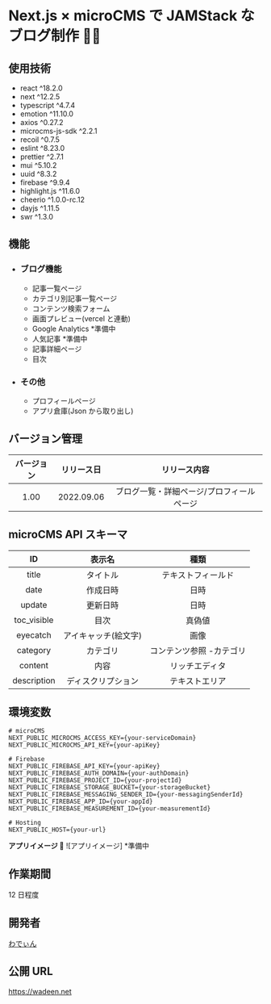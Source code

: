 # Next.js × microCMS で JAMStack なブログ制作 🧑‍💻

## 使用技術

- react ^18.2.0
- next ^12.2.5
- typescript ^4.7.4
- emotion ^11.10.0
- axios ^0.27.2
- microcms-js-sdk ^2.2.1
- recoil ^0.7.5
- eslint ^8.23.0
- prettier ^2.7.1
- mui ^5.10.2
- uuid ^8.3.2
- firebase ^9.9.4
- highlight.js ^11.6.0
- cheerio ^1.0.0-rc.12
- dayjs ^1.11.5
- swr ^1.3.0

## 機能

- ### ブログ機能

  - 記事一覧ぺージ
  - カテゴリ別記事一覧ぺージ
  - コンテンツ検索フォーム
  - 画面プレビュー(vercel と連動)
  - Google Analytics \*準備中
  - 人気記事 \*準備中
  - 記事詳細ページ
  - 目次

- ### その他
  - プロフィールページ
  - アプリ倉庫(Json から取り出し)

## バージョン管理

| バージョン | リリース日 |               リリース内容                |
| :--------: | :--------: | :---------------------------------------: |
|    1.00    | 2022.09.06 | ブログ一覧・詳細ページ/プロフィールページ |

## microCMS API スキーマ

|     ID      |        表示名        |           種類           |
| :---------: | :------------------: | :----------------------: |
|    title    |       タイトル       |    テキストフィールド    |
|    date     |       作成日時       |           日時           |
|   update    |       更新日時       |           日時           |
| toc_visible |         目次         |          真偽値          |
|  eyecatch   | アイキャッチ(絵文字) |           画像           |
|  category   |       カテゴリ       | コンテンツ参照 -カテゴリ |
|   content   |         内容         |      リッチエディタ      |
| description |  ディスクリプション  |      テキストエリア      |

## 環境変数

```
# microCMS
NEXT_PUBLIC_MICROCMS_ACCESS_KEY={your-serviceDomain}
NEXT_PUBLIC_MICROCMS_API_KEY={your-apiKey}

# Firebase
NEXT_PUBLIC_FIREBASE_API_KEY={your-apiKey}
NEXT_PUBLIC_FIREBASE_AUTH_DOMAIN={your-authDomain}
NEXT_PUBLIC_FIREBASE_PROJECT_ID={your-projectId}
NEXT_PUBLIC_FIREBASE_STORAGE_BUCKET={your-storageBucket}
NEXT_PUBLIC_FIREBASE_MESSAGING_SENDER_ID={your-messagingSenderId}
NEXT_PUBLIC_FIREBASE_APP_ID={your-appId}
NEXT_PUBLIC_FIREBASE_MEASUREMENT_ID={your-measurementId}

# Hosting
NEXT_PUBLIC_HOST={your-url}
```

**アプリイメージ 🙌**
![アプリイメージ] \*準備中

## 作業期間

12 日程度

## 開発者

[わでぃん](https://github.com/wadeen)

## 公開 URL

https://wadeen.net

<!-- ### `npm start` -->
